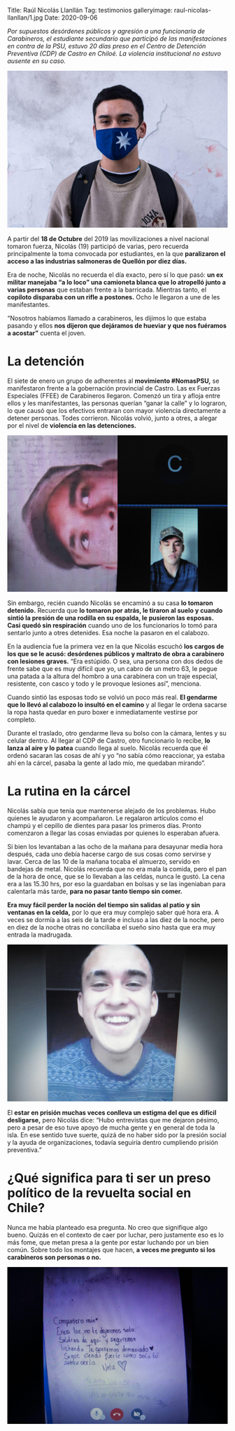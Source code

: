 Title: Raúl Nicolás Llanllán
Tag: testimonios
galleryimage: raul-nicolas-llanllan/1.jpg
Date: 2020-09-06

*Por supuestos desórdenes públicos y agresión a una funcionaria de Carabineros, el estudiante secundario que participó de las manifestaciones en contra de la PSU, estuvo 20 días preso en el Centro de Detención Preventiva (CDP) de Castro en Chiloé. La violencia institucional no estuvo ausente en su caso.*

![raul-nicolas-llanllan/1.jpg](./images/raul-nicolas-llanllan/1.jpg)

A partir del **18 de Octubre** del 2019 las movilizaciones a nivel nacional tomaron fuerza, Nicolás (19) participó de varias, pero recuerda principalmente la toma convocada por estudiantes, en la que **paralizaron el acceso a las industrias salmoneras de Quellón por diez días.**

Era de noche, Nicolás no recuerda el día exacto, pero sí lo que pasó: **un ex militar manejaba “a lo loco” una camioneta blanca que lo atropelló junto a varias personas** que estaban frente a la barricada. Mientras tanto, el **copiloto disparaba con un rifle a postones.** Ocho le llegaron a une de les manifestantes.

“Nosotros habíamos llamado a carabineros, les dijimos lo que estaba pasando y ellos **nos dijeron que dejáramos de hueviar y que nos fuéramos a acostar”** cuenta el joven.

# La detención

El siete de enero un grupo de adherentes al **movimiento #NomasPSU,** se manifestaron frente a la gobernación provincial de Castro. Las ex Fuerzas Especiales (FFEE) de Carabineros llegaron. Comenzó un tira y afloja entre ellos y les manifestantes, las personas querían “ganar la calle” y lo lograron, lo que causó que los efectivos entraran con mayor violencia directamente a detener personas. Todes corrieron. Nicolás volvió, junto a otres, a alegar por el nivel de **violencia en las detenciones.**

![raul-nicolas-llanllan/2.jpg](./images/raul-nicolas-llanllan/2.jpg)

Sin embargo, recién cuando Nicolás se encaminó a su casa **lo tomaron detenido.** Recuerda que **lo tomaron por atrás, le tiraron al suelo y cuando sintió la presión de una rodilla en su espalda, le pusieron las esposas. Casi quedó sin respiración** cuando uno de los funcionarios lo tomó para sentarlo junto a otres detenides. Esa noche la pasaron en el calabozo.

En la audiencia fue la primera vez en la que Nicolás escuchó **los cargos de los que se le acusó: desórdenes públicos y maltrato de obra a carabinero con lesiones graves.** “Era estúpido. O sea, una persona con dos dedos de frente sabe que es muy difícil que yo, un cabro de un metro 63, le pegue una patada a la altura del hombro a una carabinera con un traje especial, resistente, con casco y todo y le provoque lesiones así”, menciona.

Cuando sintió las esposas todo se volvió un poco más real. **El gendarme que lo llevó al calabozo lo insultó en el camino** y al llegar le ordena sacarse la ropa hasta quedar en puro boxer e inmediatamente vestirse por completo.

Durante el traslado, otro gendarme lleva su bolso con la cámara, lentes y su celular dentro. Al llegar al CDP de Castro, otro funcionario lo recibe, **lo lanza al aire y lo patea** cuando llega al suelo. Nicolás recuerda que él ordenó sacaran las cosas de ahí y yo “no sabía cómo reaccionar, ya estaba ahí en la cárcel, pasaba la gente al lado mío, me quedaban mirando”.

# La rutina en la cárcel

Nicolás sabía que tenía que mantenerse alejado de los problemas. Hubo quienes le ayudaron y acompañaron. Le regalaron artículos como el champú y el cepillo de dientes para pasar los primeros días. Pronto comenzaron a llegar las cosas enviadas por quienes lo esperaban afuera.

Si bien los levantaban a las ocho de la mañana para desayunar media hora después, cada uno debía hacerse cargo de sus cosas como servirse y lavar. Cerca de las 10 de la mañana tocaba el almuerzo, servido en bandejas de  metal. Nicolás recuerda que no era mala la comida, pero el pan de la hora de once, que se lo llevaban a las celdas, nunca le gustó. La cena era a las 15.30 hrs, por eso la guardaban en bolsas y se las ingeniaban para calentarla más tarde, **para no pasar tanto tiempo sin comer.**

**Era muy fácil perder la noción del tiempo sin salidas al patio y sin ventanas en la celda,** por lo que era muy complejo saber qué hora era. A veces se dormía a las seis de la tarde e incluso a las diez de la noche, pero en diez de la noche otras no conciliaba el sueño sino hasta que era muy entrada la madrugada. 

![raul-nicolas-llanllan/3.jpg](./images/raul-nicolas-llanllan/3.jpg)

El **estar en prisión muchas veces conlleva un estigma del que es difícil desligarse,** pero Nicolás dice: “Hubo entrevistas que me dejaron pésimo, pero a pesar de eso tuve apoyo de mucha gente y en general de toda la isla. En ese sentido tuve suerte, quizá de no haber sido por la presión social y la ayuda de organizaciones, todavía seguiría dentro cumpliendo prisión preventiva.”

# ¿Qué significa para ti ser un preso político de la revuelta social en Chile?

Nunca me había planteado esa pregunta. No creo que signifique algo bueno. Quizás en el contexto de caer por luchar, pero justamente eso es lo más fome, que metan presa a la gente por estar luchando por un bien común. Sobre todo los montajes que hacen, **a veces me pregunto si los carabineros son personas o no.**

![raul-nicolas-llanllan/4.jpg](./images/raul-nicolas-llanllan/4.jpg)
